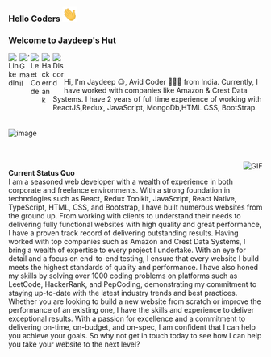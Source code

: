 ### Hello Coders <img src="https://github.com/ABSphreak/ABSphreak/blob/master/gifs/Hi.gif" width="30px">
### Welcome to Jaydeep's Hut  

<a href="https://www.linkedin.com/in/jaydeep9979/">
  <img align="left" alt="LinkedIn" width="22px" src="https://cdn.jsdelivr.net/npm/simple-icons@3.1.0/icons/linkedin.svg" />
</a>
<a href="mailto:jaydeep9979@email.com">
  <img align="left" alt="'Gmail" width="22px" src="https://cdn.jsdelivr.net/npm/simple-icons@3.1.0/icons/gmail.svg" />
</a>
<a href="https://leetcode.com/jaydeep9979/">
  <img align="left" alt="LeetCode" width="22px" src="https://cdn.jsdelivr.net/npm/simple-icons@3.1.0/icons/leetcode.svg" />
</a>
<a href="https://www.hackerrank.com/Jaydeep9979?hr_r=1">
  <img align="left" alt="Hackerrank" width="22px" src="https://cdn.jsdelivr.net/npm/simple-icons@3.1.0/icons/hackerrank.svg" />
</a>
<a href=" Jaydeep#0749">
  <img align="left" alt="Discord" width="22px" src="https://cdn.jsdelivr.net/npm/simple-icons@3.1.0/icons/discord.svg" />
</a>
<br />
<br />

Hi, I'm Jaydeep 😉, Avid Coder 👨🏻‍💻 from India. Currently, I have worked with companies like Amazon &  Crest Data Systems. I have 2 years of full time experience of working with ReactJS,Redux, JavaScript, MongoDb,HTML CSS, BootStrap. 
<br>
<br />
<br />
![image](![image](https://user-images.githubusercontent.com/53243528/230726579-0fe1e468-3334-458a-98be-0a9e449b975f.png)
)




<br />
<br />
<img align="right" alt="GIF" src="https://media.giphy.com/media/iIqmM5tTjmpOB9mpbn/giphy.gif" />
 
 


  **Current Status Quo**
 <br />
I am a seasoned web developer with a wealth of experience in both corporate and freelance environments. With a strong foundation in technologies such as React, Redux Toolkit, JavaScript, React Native, TypeScript, HTML, CSS, and Bootstrap, I have built numerous websites from the ground up. From working with clients to understand their needs to delivering fully functional websites with high quality and great performance, I have a proven track record of delivering outstanding results. Having worked with top companies such as Amazon and Crest Data Systems, I bring a wealth of expertise to every project I undertake. With an eye for detail and a focus on end-to-end testing, I ensure that every website I build meets the highest standards of quality and performance. I have also honed my skills by solving over 1000 coding problems on platforms such as LeetCode, HackerRank, and PepCoding, demonstrating my commitment to staying up-to-date with the latest industry trends and best practices. Whether you are looking to build a new website from scratch or improve the performance of an existing one, I have the skills and experience to deliver exceptional results. With a passion for excellence and a commitment to delivering on-time, on-budget, and on-spec, I am confident that I can help you achieve your goals. So why not get in touch today to see how I can help you take your website to the next level?

</br>
</br>

<!--  
<img src="https://media.giphy.com/media/cj87CxfRtrUifF3Ryk/giphy.gif" width="40"></br>
![LovelyBuggies's github stats](https://github-readme-stats.vercel.app/api?username=jaydeep9979&show_icons=true&hide_border=true&title_color=fff&icon_color=79ff97&text_color=9f9f9f&bg_color=151515&align=center) -->
